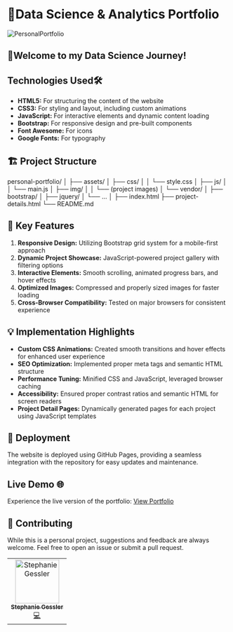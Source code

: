 # 🚀Data Science & Analytics Portfolio 

![PersonalPortfolio](PersonalPortfolio.png)

## 👋Welcome to my Data Science Journey!

## Technologies Used🛠️

- **HTML5:** For structuring the content of the website
- **CSS3:** For styling and layout, including custom animations
- **JavaScript:** For interactive elements and dynamic content loading
- **Bootstrap:** For responsive design and pre-built components
- **Font Awesome:** For icons
- **Google Fonts:** For typography

## 🏗️ Project Structure

personal-portfolio/
│
├── assets/
│   ├── css/
│   │   └── style.css
│   ├── js/
│   │   └── main.js
│   ├── img/
│   │   └── (project images)
│   └── vendor/
│       ├── bootstrap/
│       ├── jquery/
│       └── ...
│
├── index.html
├── project-details.html
└── README.md


## 🔑 Key Features

1. **Responsive Design:** Utilizing Bootstrap grid system for a mobile-first approach
2. **Dynamic Project Showcase:** JavaScript-powered project gallery with filtering options
3. **Interactive Elements:** Smooth scrolling, animated progress bars, and hover effects
4. **Optimized Images:** Compressed and properly sized images for faster loading
5. **Cross-Browser Compatibility:** Tested on major browsers for consistent experience

## 💡 Implementation Highlights

- **Custom CSS Animations:** Created smooth transitions and hover effects for enhanced user experience
- **SEO Optimization:** Implemented proper meta tags and semantic HTML structure
- **Performance Tuning:** Minified CSS and JavaScript, leveraged browser caching
- **Accessibility:** Ensured proper contrast ratios and semantic HTML for screen readers
- **Project Detail Pages:** Dynamically generated pages for each project using JavaScript templates

## 🚀 Deployment

The website is deployed using GitHub Pages, providing a seamless integration with the repository for easy updates and maintenance.

## Live Demo 🌐
Experience the live version of the portfolio: <a href="https://stephaniegessler.github.io/" target="_blank">View Portfolio</a>


## 🤝 Contributing

While this is a personal project, suggestions and feedback are always welcome. Feel free to open an issue or submit a pull request.

<!-- ALL-CONTRIBUTORS-LIST:START - Do not remove or modify this section -->
<!-- prettier-ignore-start -->
<!-- markdownlint-disable -->
<table>
  <tr>
    <td align="center"><a href="https://github.com/steguess"><img src="https://avatars.githubusercontent.com/u/86976901?v=4" width="100px;" alt="Stephanie Gessler"/><br /><sub><b>Stephanie Gessler</b></sub></a><br /><a href="https://github.com/codesandbox/codesandbox-client/commits?author=steguess" title="Frontend Developer">💻</a></td>
</table>
